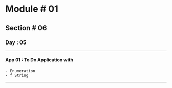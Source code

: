#  Module # 01
## Section # 06
### Day : 05
*** 
#### App 01 : To Do Application with
    - Enumeration
    - f String
___
